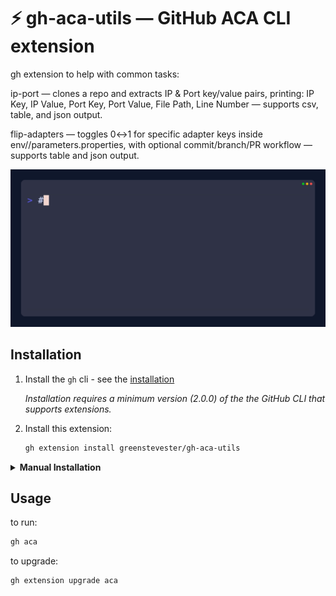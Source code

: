 # ⚡ gh-aca-utils — GitHub ACA CLI extension

gh extension to help with common tasks:

ip-port — clones a repo and extracts IP & Port key/value pairs, printing: IP Key, IP Value, Port Key, Port Value, File Path, Line Number — supports csv, table, and json output.

flip-adapters — toggles 0↔1 for specific adapter keys inside env/<ENV>/parameters.properties, with optional commit/branch/PR workflow — supports table and json output.

![demo](docs/demo.gif)

## Installation

1. Install the `gh` cli - see the [installation](https://github.com/cli/cli#installation)

   _Installation requires a minimum version (2.0.0) of the the GitHub CLI that supports extensions._

2. Install this extension:

   ```sh
   gh extension install greenstevester/gh-aca-utils
   ```

<details>
   <summary><strong>Manual Installation</strong></summary>

> If you want to install this extension manually, follow these steps:

1. clone the repo

   ```sh
   # git
   git clone https://github.com/greenstevester/gh-aca-utils

   # GitHub CLI
   gh repo clone greenstevester/gh-aca-utils
   ```

2. `cd` into it

   ```sh
   cd gh-aca-utils
   ```

3. add dependencies and build it

   ```sh
   go get && go build
   ```

4. install it locally
   ```sh
   gh extension install .
   ```
   </details>

## Usage

to run:

```sh
gh aca
```

to upgrade:

```sh
gh extension upgrade aca
```
